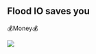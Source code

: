 ## Flood IO saves you

💰Money💰

![](https://s3.amazonaws.com/flood-io-support/Pricing__Flood_IO_2016-07-12_10-21-19.png)
